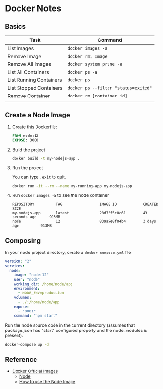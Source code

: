 # Docker Notes

## Basics

| Task                    | Command                                  |
|-------------------------|------------------------------------------|
| List Images             | ```docker images -a```                   |
| Remove Image            | ```docker rmi Image```                   |
| Remove All Images       | ```docker system prune -a```             |
| List All Containers     | ```docker ps -a```                       |
| List Running Containers | ```docker ps```                          |
| List Stopped Containers | ```docker ps --filter "status=exited"``` |
| Remove Container        | ```docker rm [container id]```           |
|                         |                                          |

## Create a Node Image

1. Create this Dockerfile:
   ```dockerfile
   FROM node:12
   EXPOSE: 3000
   ```
1. Build the project
   ```bash
   docker build -t my-nodejs-app .
   ```
1. Run the project

   You can type ```.exit``` to quit.
   ```bash
   docker run -it --rm --name my-running-app my-nodejs-app
   ```
1. Run ```docker images -a``` to see the node container.
   ```text
   REPOSITORY          TAG                 IMAGE ID            CREATED             SIZE
   my-nodejs-app       latest              28d7ff5c0c61        43 seconds ago      913MB
   node                12                  839a5e8f04b4        3 days ago          913MB
   ```
      
## Composing

In your node project directory, create a ```docker-compose.yml``` file

```yaml
version: "2"
services:
  node:
    image: "node:12"
    user: "node"
    working_dir: /home/node/app
    environment:
      - NODE_ENV=production
    volumes:
      - ./:/home/node/app
    expose:
      - "8081"
    command: "npm start"
```
Run the node source code in the current directory (assumes that package.json has "start" configured properly and the node_modules is present).
```bash
docker-compose up -d
```

## Reference

* [Docker Official Images](https://hub.docker.com/search?q=node&type=image&image_filter=official)
  * [Node](https://hub.docker.com/_/node)
  * [How to use the Node Image](https://github.com/nodejs/docker-node/blob/master/README.md#how-to-use-this-image)


